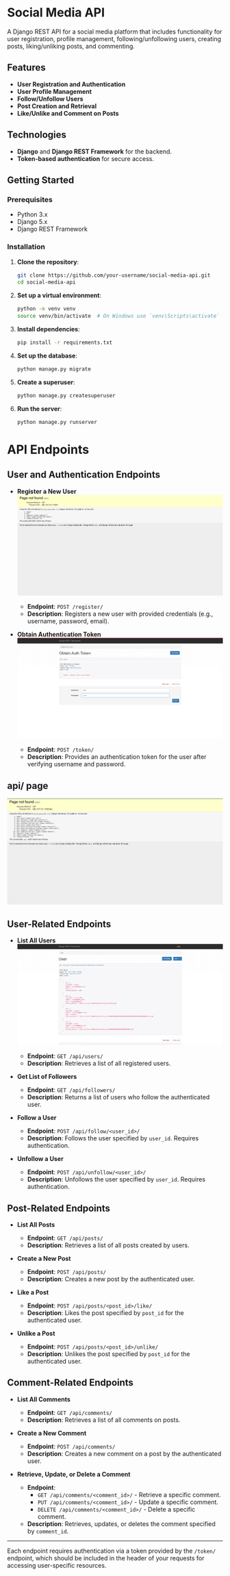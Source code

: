 # Social Media API

A Django REST API for a social media platform that includes functionality for user registration, profile management, following/unfollowing users, creating posts, liking/unliking posts, and commenting.

## Features

- **User Registration and Authentication**
- **User Profile Management**
- **Follow/Unfollow Users**
- **Post Creation and Retrieval**
- **Like/Unlike and Comment on Posts**

## Technologies

- **Django** and **Django REST Framework** for the backend.
- **Token-based authentication** for secure access.

## Getting Started

### Prerequisites

- Python 3.x
- Django 5.x
- Django REST Framework

### Installation

1. **Clone the repository**:
    ```bash
    git clone https://github.com/your-username/social-media-api.git
    cd social-media-api
    ```

2. **Set up a virtual environment**:
    ```bash
    python -m venv venv
    source venv/bin/activate  # On Windows use `venv\Scripts\activate`
    ```

3. **Install dependencies**:
    ```bash
    pip install -r requirements.txt
    ```

4. **Set up the database**:
    ```bash
    python manage.py migrate
    ```

5. **Create a superuser**:
    ```bash
    python manage.py createsuperuser
    ```

6. **Run the server**:
    ```bash
    python manage.py runserver
    ```


# API Endpoints

## User and Authentication Endpoints

- **Register a New User**
![Alt](screens/mainpage.png)

  - **Endpoint**: `POST /register/`
  - **Description**: Registers a new user with provided credentials (e.g., username, password, email).
  
- **Obtain Authentication Token**
![Alt](screens/token.png)
  - **Endpoint**: `POST /token/`
  - **Description**: Provides an authentication token for the user after verifying username and password.
## api/ page

![Alt](screens/api.png)


## User-Related Endpoints

- **List All Users**
![Alt](screens/users.png)
  - **Endpoint**: `GET /api/users/`
  - **Description**: Retrieves a list of all registered users.
  
- **Get List of Followers**
  - **Endpoint**: `GET /api/followers/`
  - **Description**: Returns a list of users who follow the authenticated user.

- **Follow a User**
  - **Endpoint**: `POST /api/follow/<user_id>/`
  - **Description**: Follows the user specified by `user_id`. Requires authentication.
  
- **Unfollow a User**
  - **Endpoint**: `POST /api/unfollow/<user_id>/`
  - **Description**: Unfollows the user specified by `user_id`. Requires authentication.

## Post-Related Endpoints

- **List All Posts**
  - **Endpoint**: `GET /api/posts/`
  - **Description**: Retrieves a list of all posts created by users.

- **Create a New Post**
  - **Endpoint**: `POST /api/posts/`
  - **Description**: Creates a new post by the authenticated user.

- **Like a Post**
  - **Endpoint**: `POST /api/posts/<post_id>/like/`
  - **Description**: Likes the post specified by `post_id` for the authenticated user.

- **Unlike a Post**
  - **Endpoint**: `POST /api/posts/<post_id>/unlike/`
  - **Description**: Unlikes the post specified by `post_id` for the authenticated user.

## Comment-Related Endpoints

- **List All Comments**
  - **Endpoint**: `GET /api/comments/`
  - **Description**: Retrieves a list of all comments on posts.

- **Create a New Comment**
  - **Endpoint**: `POST /api/comments/`
  - **Description**: Creates a new comment on a post by the authenticated user.

- **Retrieve, Update, or Delete a Comment**
  - **Endpoint**: 
    - `GET /api/comments/<comment_id>/` - Retrieve a specific comment.
    - `PUT /api/comments/<comment_id>/` - Update a specific comment.
    - `DELETE /api/comments/<comment_id>/` - Delete a specific comment.
  - **Description**: Retrieves, updates, or deletes the comment specified by `comment_id`.

---

Each endpoint requires authentication via a token provided by the `/token/` endpoint, which should be included in the header of your requests for accessing user-specific resources.